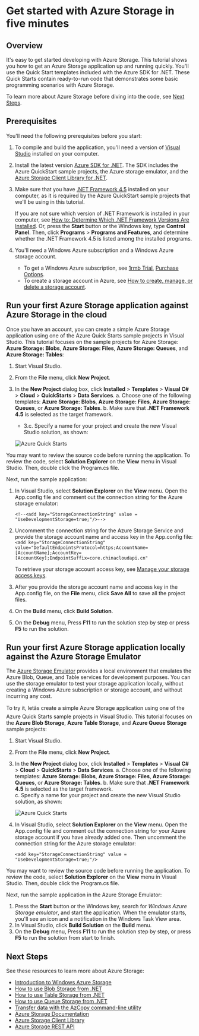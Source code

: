 <properties 
	pageTitle="Get started with Azure Storage in five minutes | Windows Azure" 
	description="Quickly ramp up on Windows Azure Blobs, Table, and Queues using Azure Storage Quick Starts, Visual Studio, and the Azure Storage emulator. Run your first Azure Storage application in five minutes." 
	services="storage" 
	documentationCenter=".net" 
	authors="tamram" 
	manager="adinah" 
	editor=""/>

<tags 
	ms.service="storage" 
	ms.date="12/17/2015" 
	wacn.date=""/>

# Get started with Azure Storage in five minutes 

## Overview

It's easy to get started developing with Azure Storage. This tutorial shows you how to get an Azure Storage application up and running quickly. You'll use the Quick Start templates included with the Azure SDK for .NET. These Quick Starts contain ready-to-run code that demonstrates some basic programming scenarios with Azure Storage. 

To learn more about Azure Storage before diving into the code, see [Next Steps](#next-steps).

## Prerequisites

You'll need the following prerequisites before you start:

1. To compile and build the application, you'll need a version of [Visual Studio](https://www.visualstudio.com/) installed on your computer. 

2. Install the latest version [Azure SDK for .NET](/downloads/). The SDK includes the Azure QuickStart sample projects, the Azure storage emulator, and the [Azure Storage Client Library for .NET](https://msdn.microsoft.com/zh-cn/library/azure/wa_storage_30_reference_home.aspx).

3. Make sure that you have [.NET Framework 4.5](http://www.microsoft.com/download/details.aspx?id=30653) installed on your computer, as it is required by the Azure QuickStart sample projects that we'll be using in this tutorial. 

	If you are not sure which version of .NET Framework is installed in your computer, see [How to: Determine Which .NET Framework Versions Are Installed](https://msdn.microsoft.com/zh-cn/vstudio/hh925568.aspx). Or, press the **Start** button or the Windows key, type **Control Panel**. Then, click **Programs** > **Programs and Features**, and determine whether the .NET Framework 4.5 is listed among the installed programs.

4. You'll need a Windows Azure subscription and a Windows Azure storage account.

    - To get a Windows Azure subscription, see [1rmb Trial](/pricing/1rmb-trial/), [Purchase Options](/pricing/overview/).
    - To create a storage account in Azure, see [How to create, manage, or delete a storage account](/documentation/articles/storage-create-storage-account).

## Run your first Azure Storage application against Azure Storage in the cloud

Once you have an account, you can create a simple Azure Storage application using one of the Azure Quick Starts sample projects in Visual Studio. This tutorial focuses on the sample projects for Azure Storage: **Azure Storage: Blobs**, **Azure Storage: Files**, **Azure Storage: Queues**, and **Azure Storage: Tables**:

1. Start Visual Studio.
2. From the **File** menu, click **New Project**.
3. In the **New Project** dialog box, click **Installed** > **Templates** > **Visual C#** > **Cloud** > **QuickStarts** > **Data Services**.
	a. Choose one of the following templates: **Azure Storage: Blobs**, **Azure Storage: Files**, **Azure Storage: Queues**, or **Azure Storage: Tables**.
	b. Make sure that **.NET Framework 4.5** is selected as the target framework.
	- 3.c. Specify a name for your project and create the new Visual Studio solution, as shown:
	
	![Azure Quick Starts][Image1]

You may want to review the source code before running the application. To review the code, select **Solution Explorer** on the **View** menu in Visual Studio. Then, double click the Program.cs file. 

Next, run the sample application:

1.	In Visual Studio, select **Solution Explorer** on the **View** menu. Open  the App.config file and comment out the connection string for the Azure storage emulator:

	`<!--<add key="StorageConnectionString" value = "UseDevelopmentStorage=true;"/>-->`

2.	Uncomment the connection string for the Azure Storage Service and provide the storage account name and access key in the App.config file:
	`<add key="StorageConnectionString" value="DefaultEndpointsProtocol=https;AccountName=[AccountName];AccountKey=[AccountKey];EndpointSuffix=core.chinacloudapi.cn"`

	To retrieve your storage account access key, see [Manage your storage access keys](/documentation/articles/storage-create-storage-account#manage-your-storage-access-keys).

3.	After you provide the storage account name and access key in the App.config file, on the **File** menu, click **Save All** to save all the project files.
4.	On the **Build** menu, click **Build Solution**.
5.	On the **Debug** menu, Press **F11** to run the solution step by step or press **F5** to run the solution.


## Run your first Azure Storage application locally against the Azure Storage Emulator

The [Azure Storage Emulator](/documentation/articles/storage-use-emulator) provides a local environment that emulates the Azure Blob, Queue, and Table services for development purposes. You can use the storage emulator to test your storage application locally, without creating a Windows Azure subscription or storage account, and without incurring any cost.

To try it, letâs create a simple Azure Storage application using one of the Azure Quick Starts sample projects in Visual Studio. This tutorial focuses on the **Azure Blob Storage**, **Azure Table Storage**, and **Azure Queue Storage** sample projects:

1. Start Visual Studio.
2. From the **File** menu, click **New Project**.
3. In the **New Project** dialog box, click **Installed** > **Templates** > **Visual C#** > **Cloud** > **QuickStarts** > **Data Services**.
	a. Choose one of the following templates: **Azure Storage: Blobs**, **Azure Storage: Files**, **Azure Storage: Queues**, or **Azure Storage: Tables**.
	b. Make sure that **.NET Framework 4.5** is selected as the target framework.	
	c. Specify a name for your project and create the new Visual Studio solution, as shown:
	
	![Azure Quick Starts][Image1]

4.	In Visual Studio, select **Solution Explorer** on the **View** menu. Open  the App.config file and comment out the connection string for your Azure storage account if you have already added one. Then uncomment the connection string for the Azure storage emulator:

	`<add key="StorageConnectionString" value = "UseDevelopmentStorage=true;"/>`

You may want to review the source code before running the application. To review the code, select **Solution Explorer** on the **View** menu in Visual Studio. Then, double click the Program.cs file. 

Next, run the sample application in the Azure Storage Emulator:

1.	Press the **Start** button or the Windows key, search for *Windows Azure Storage emulator*, and start the application. When the emulator starts, you'll see an icon and a notification in the Windows Task View area.
2.	In Visual Studio, click **Build Solution** on the **Build** menu. 
3.	On the **Debug** menu, Press **F11** to run the solution step by step, or press **F5** to run the solution from start to finish.

## Next Steps

See these resources to learn more about Azure Storage:

* [Introduction to Windows Azure Storage](/documentation/articles/storage-introduction)
* [How to use Blob Storage from .NET](/documentation/articles/storage-dotnet-how-to-use-blobs)
* [How to use Table Storage from .NET](/documentation/articles/storage-dotnet-how-to-use-tables)
* [How to use Queue Storage from .NET](/documentation/articles/storage-dotnet-how-to-use-queues)
* [Transfer data with the AzCopy command-line utility](/documentation/articles/storage-use-azcopy)
* [Azure Storage Documentation](/documentation/services/storage/)
* [Azure Storage Client Library](https://msdn.microsoft.com/zh-cn/library/azure/wa_storage_30_reference_home.aspx)
* [Azure Storage REST API](https://msdn.microsoft.com/zh-cn/library/azure/dd179355.aspx)

[Image1]: ./media/storage-getting-started-guide/QuickStart.png
 
